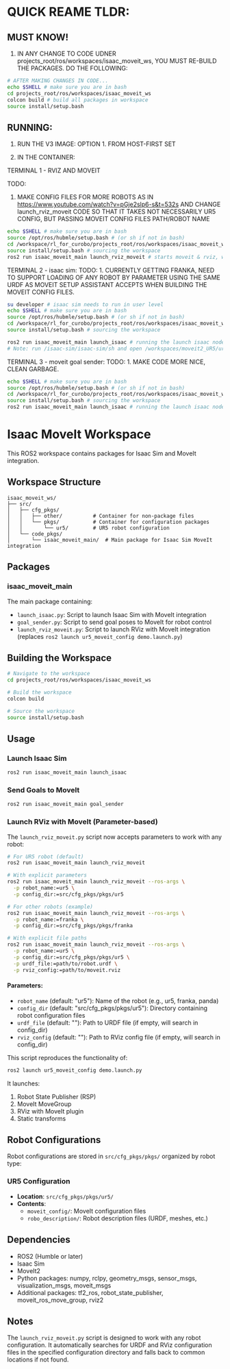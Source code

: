 # QUICK REAME TLDR:
## MUST KNOW!
1. IN ANY CHANGE TO CODE UDNER projects_root/ros/workspaces/isaac_moveit_ws, YOU MUST RE-BUILD THE PACKAGES. DO THE FOLLOWING:

```bash
# AFTER MAKING CHANGES IN CODE...
echo $SHELL # make sure you are in bash
cd projects_root/ros/workspaces/isaac_moveit_ws
colcon build # build all packages in workspace
source install/setup.bash
```

## RUNNING:
1. RUN THE V3 IMAGE:
OPTION 1. FROM HOST-FIRST SET 

2. IN THE CONTAINER:

TERMINAL 1 - RVIZ AND MOVEIT

TODO: 
  1. MAKE CONFIG FILES FOR MORE ROBOTS AS IN https://www.youtube.com/watch?v=pGje2slp6-s&t=532s AND CHANGE launch_rviz_moveit CODE SO THAT IT TAKES NOT NECESSARILY UR5 CONFIG, BUT PASSING MOVEIT CONFIG FILES PATH/ROBOT NAME  

```bash
echo $SHELL # make sure you are in bash
source /opt/ros/hubmle/setup.bash # (or sh if not in bash)
cd /workspace/rl_for_curobo/projects_root/ros/workspaces/isaac_moveit_ws
source install/setup.bash # sourcing the workspace 
ros2 run isaac_moveit_main launch_rviz_moveit # starts moveit & rviz, with the moveit config created in moveit setup assistant for the particular robot you run for 
```

TERMINAL 2 - isaac sim:
TODO: 1. CURRENTLY GETTING FRANKA, NEED TO SUPPORT LOADING OF ANY ROBOT BY PARAMETER USING THE SAME URDF AS MOVEIT SETUP ASSISTANT ACCEPTS WHEN BUILDING THE MOVEIT CONFIG FILES.

```bash
su developer # isaac sim needs to run in user level
echo $SHELL # make sure you are in bash
source /opt/ros/hubmle/setup.bash # (or sh if not in bash)
cd /workspace/rl_for_curobo/projects_root/ros/workspaces/isaac_moveit_ws
source install/setup.bash # sourcing the workspace 

ros2 run isaac_moveit_main launch_isaac # running the launch isaac node (opening the omni graph that publishes clock (isaac sim time), the joint states (for rviz/moveit2) and subscribing to the joint state commands comming from moveit after planning directly (or indirectly by publishing from rviz, need to check that)
# Note: run /isaac-sim/isaac-sim/sh and open /workspaces/moveit2_UR5/ur5.usd manually, when running the ur5 example instead of running launch_isaac node)
```

TERMINAL 3 - moveit goal sender:
TODO: 1. MAKE CODE MORE NICE, CLEAN GARBAGE.   

```bash
echo $SHELL # make sure you are in bash
source /opt/ros/hubmle/setup.bash # (or sh if not in bash)
cd /workspace/rl_for_curobo/projects_root/ros/workspaces/isaac_moveit_ws
source install/setup.bash # sourcing the workspace 
ros2 run isaac_moveit_main launch_isaac # running the launch isaac node (opening the omni graph that publishes clock (isaac sim time), the joint states (for rviz/moveit2) and subscribing to the joint state commands comming from moveit after planning directly (or indirectly by publishing from rviz, need to check that)
```


# Isaac MoveIt Workspace

This ROS2 workspace contains packages for Isaac Sim and MoveIt integration.

## Workspace Structure

```
isaac_moveit_ws/
├── src/
│   ├── cfg_pkgs/
│   │   ├── other/          # Container for non-package files
│   │   └── pkgs/           # Container for configuration packages
│   │       └── ur5/        # UR5 robot configuration
│   └── code_pkgs/
│       └── isaac_moveit_main/  # Main package for Isaac Sim MoveIt integration
```

## Packages

### isaac_moveit_main

The main package containing:
- `launch_isaac.py`: Script to launch Isaac Sim with MoveIt integration
- `goal_sender.py`: Script to send goal poses to MoveIt for robot control
- `launch_rviz_moveit.py`: Script to launch RViz with MoveIt integration (replaces `ros2 launch ur5_moveit_config demo.launch.py`)

## Building the Workspace

```bash
# Navigate to the workspace
cd projects_root/ros/workspaces/isaac_moveit_ws

# Build the workspace
colcon build

# Source the workspace
source install/setup.bash
```

## Usage

### Launch Isaac Sim
```bash
ros2 run isaac_moveit_main launch_isaac
```

### Send Goals to MoveIt
```bash
ros2 run isaac_moveit_main goal_sender
```

### Launch RViz with MoveIt (Parameter-based)

The `launch_rviz_moveit.py` script now accepts parameters to work with any robot:

```bash
# For UR5 robot (default)
ros2 run isaac_moveit_main launch_rviz_moveit

# With explicit parameters
ros2 run isaac_moveit_main launch_rviz_moveit --ros-args \
  -p robot_name:=ur5 \
  -p config_dir:=src/cfg_pkgs/pkgs/ur5

# For other robots (example)
ros2 run isaac_moveit_main launch_rviz_moveit --ros-args \
  -p robot_name:=franka \
  -p config_dir:=src/cfg_pkgs/pkgs/franka

# With explicit file paths
ros2 run isaac_moveit_main launch_rviz_moveit --ros-args \
  -p robot_name:=ur5 \
  -p config_dir:=src/cfg_pkgs/pkgs/ur5 \
  -p urdf_file:=path/to/robot.urdf \
  -p rviz_config:=path/to/moveit.rviz
```

#### Parameters:
- `robot_name` (default: "ur5"): Name of the robot (e.g., ur5, franka, panda)
- `config_dir` (default: "src/cfg_pkgs/pkgs/ur5"): Directory containing robot configuration files
- `urdf_file` (default: ""): Path to URDF file (if empty, will search in config_dir)
- `rviz_config` (default: ""): Path to RViz config file (if empty, will search in config_dir)

This script reproduces the functionality of:
```bash
ros2 launch ur5_moveit_config demo.launch.py
```

It launches:
1. Robot State Publisher (RSP)
2. MoveIt MoveGroup
3. RViz with MoveIt plugin
4. Static transforms

## Robot Configurations

Robot configurations are stored in `src/cfg_pkgs/pkgs/` organized by robot type:

### UR5 Configuration
- **Location**: `src/cfg_pkgs/pkgs/ur5/`
- **Contents**:
  - `moveit_config/`: MoveIt configuration files
  - `robo_description/`: Robot description files (URDF, meshes, etc.)

## Dependencies

- ROS2 (Humble or later)
- Isaac Sim
- MoveIt2
- Python packages: numpy, rclpy, geometry_msgs, sensor_msgs, visualization_msgs, moveit_msgs
- Additional packages: tf2_ros, robot_state_publisher, moveit_ros_move_group, rviz2

## Notes

The `launch_rviz_moveit.py` script is designed to work with any robot configuration. It automatically searches for URDF and RViz configuration files in the specified configuration directory and falls back to common locations if not found. 